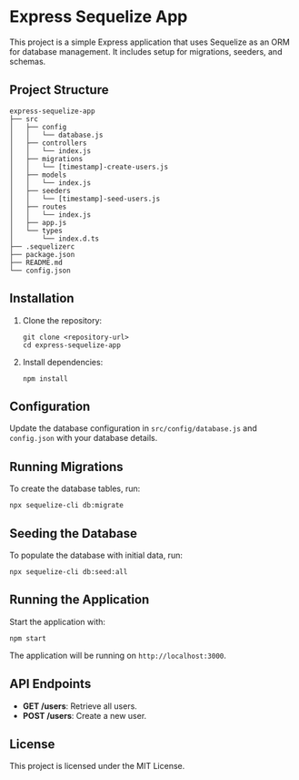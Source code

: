 # Express Sequelize App

This project is a simple Express application that uses Sequelize as an ORM for database management. It includes setup for migrations, seeders, and schemas.

## Project Structure

```
express-sequelize-app
├── src
│   ├── config
│   │   └── database.js
│   ├── controllers
│   │   └── index.js
│   ├── migrations
│   │   └── [timestamp]-create-users.js
│   ├── models
│   │   └── index.js
│   ├── seeders
│   │   └── [timestamp]-seed-users.js
│   ├── routes
│   │   └── index.js
│   ├── app.js
│   └── types
│       └── index.d.ts
├── .sequelizerc
├── package.json
├── README.md
└── config.json
```

## Installation

1. Clone the repository:
   ```
   git clone <repository-url>
   cd express-sequelize-app
   ```

2. Install dependencies:
   ```
   npm install
   ```

## Configuration

Update the database configuration in `src/config/database.js` and `config.json` with your database details.

## Running Migrations

To create the database tables, run:
```
npx sequelize-cli db:migrate
```

## Seeding the Database

To populate the database with initial data, run:
```
npx sequelize-cli db:seed:all
```

## Running the Application

Start the application with:
```
npm start
```

The application will be running on `http://localhost:3000`.

## API Endpoints

- **GET /users**: Retrieve all users.
- **POST /users**: Create a new user.

## License

This project is licensed under the MIT License.